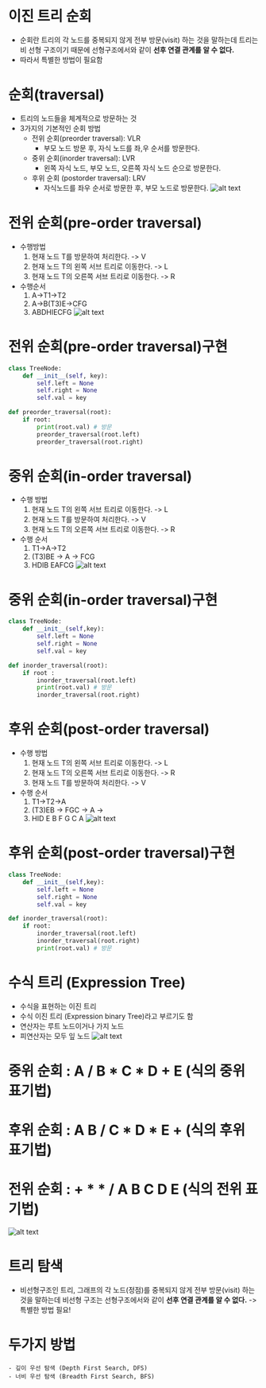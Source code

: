 # 이진 트리 순회
- 순회란 트리의 각 노드를 중복되지 않게 전부 방문(visit) 하는 것을 말하는데 트리는 비 선형 구조이기 때문에 선형구조에서와 같이 **선후 연결 관계를 알 수 없다.**
- 따라서 특별한 방법이 필요함

# 순회(traversal)
- 트리의 노드들을 체계적으로 방문하는 것
- 3가지의 기본적인 순회 방법
    - 전위 순회(preorder traversal): VLR
        - 부모 노드 방문 후, 자식 노드를 좌,우 순서를 방문한다.
    - 중위 순회(inorder traversal): LVR
        - 왼쪽 자식 노드, 부모 노드, 오른쪽 자식 노드 순으로 방문한다.
    - 후위 순회 (postorder traversal): LRV
        - 자식노드를 좌우 순서로 방문한 후, 부모 노드로 방문한다.
    ![alt text](image-16.png)

# 전위 순회(pre-order traversal)
- 수행방법
    1. 현재 노드 T를 방문하여 처리한다. -> V
    2. 현재 노드 T의 왼쪽 서브 트리로 이동한다. -> L
    3. 현재 노드 T의 오른쪽 서브 트리로 이동한다. -> R
- 수행순서
    1. A->T1->T2
    2. A->B(T3)E->CFG
    3. ABDHIECFG
![alt text](image-17.png)

#  전위 순회(pre-order traversal)구현
```python
class TreeNode:
    def __init__(self, key):
        self.left = None
        self.right = None
        self.val = key

def preorder_traversal(root):
    if root:
        print(root.val) # 방문
        preorder_traversal(root.left)
        preorder_traversal(root.right)
```

# 중위 순회(in-order traversal)
- 수행 방법
    1. 현재 노드 T의 왼쪽 서브 트리로 이동한다. -> L
    2. 현재 노드 T를 방문하여 처리한다. -> V
    3. 현재 노드 T의 오른쪽 서브 트리로 이동한다. -> R
- 수행 순서
    1. T1->A->T2
    2. (T3)BE -> A -> FCG
    3. HDIB EAFCG
![alt text](image-18.png)

# 중위 순회(in-order traversal)구현
```python
class TreeNode:
    def __init__(self,key):
        self.left = None
        self.right = None
        self.val = key

def inorder_traversal(root):
    if root :
        inorder_traversal(root.left)
        print(root.val) # 방문
        inorder_traversal(root.right)
```

# 후위 순회(post-order traversal)
- 수행 방법
    1. 현재 노드 T의 왼쪽 서브 트리로 이동한다. -> L
    2. 현재 노드 T의 오른쪽 서브 트리로 이동한다. -> R
    3. 현재 노드 T를 방문하여 처리한다. -> V
- 수행 순서
    1. T1->T2->A
    2. (T3)EB -> FGC -> A ->
    3. HID E B F G C A
![alt text](image-19.png)

# 후위 순회(post-order traversal)구현
```python
class TreeNode:
    def __init__(self,key):
        self.left = None
        self.right = None
        self.val = key

def inorder_traversal(root):
    if root:
        inorder_traversal(root.left)
        inorder_traversal(root.right)
        print(root.val) # 방문
```

# 수식 트리 (Expression Tree)
- 수식을 표현하는 이진 트리
- 수식 이진 트리 (Expression binary Tree)라고 부르기도 함
- 연산자는 루트 노드이거나 가지 노드
- 피연산자는 모두 잎 노드
![alt text](image-20.png)

# 중위 순회 : A / B * C * D + E (식의 중위 표기법)
# 후위 순회 : A B / C * D * E + (식의 후위 표기법)
# 전위 순회 : + * * / A B C D E (식의 전위 표기법)
![alt text](image-21.png)

# 트리 탐색
- 비선형구조인 트리, 그래프의 각 노드(정점)를 중복되지 않게 전부 방문(visit) 하는 것을 말하는데 비선형 구조는 선형구조에서와 같이 **선후 연결 관계를 알 수 없다.** -> 특별한 방법 필요!

# 두가지 방법
    - 깊이 우선 탐색 (Depth First Search, DFS)
    - 너비 우선 탐색 (Breadth First Search, BFS)